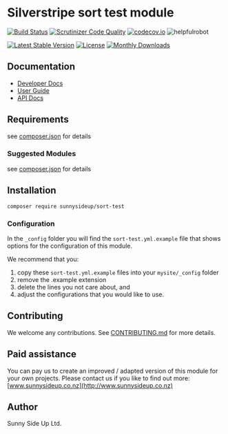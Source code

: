 # Silverstripe sort test module
[![Build Status](https://travis-ci.org/sunnysideup/silverstripe-sort-test.svg?branch=master)](https://travis-ci.org/sunnysideup/silverstripe-sort-test)
[![Scrutinizer Code Quality](https://scrutinizer-ci.com/g/sunnysideup/silverstripe-sort-test/badges/quality-score.png?b=master)](https://scrutinizer-ci.com/g/sunnysideup/silverstripe-sort-test/?branch=master)
[![codecov.io](https://codecov.io/github/sunnysideup/silverstripe-sort-test/coverage.svg?branch=master)](https://codecov.io/github/sunnysideup/silverstripe-sort-test?branch=master)
![helpfulrobot](https://helpfulrobot.io/sunnysideup/sort-test/badge)

[![Latest Stable Version](https://poser.pugx.org/sunnysideup/sort-test/version)](https://packagist.org/packages/sunnysideup/sort-test)
[![License](https://poser.pugx.org/sunnysideup/sort-test/license)](https://packagist.org/packages/sunnysideup/sort-test)
[![Monthly Downloads](https://poser.pugx.org/sunnysideup/sort-test/d/monthly)](https://packagist.org/packages/sunnysideup/sort-test)


## Documentation



 * [Developer Docs](docs/en/INDEX.md)
 * [User Guide](docs/en/userguide.md)
 * [API Docs](http://docs.ssmods.com/sunnysideup/sort-test/classes.xhtml)

## Requirements



see [composer.json](composer.json) for details

### Suggested Modules



see [composer.json](composer.json) for details


## Installation


```
composer require sunnysideup/sort-test
```

### Configuration



In the `_config` folder you will find the `sort-test.yml.example`
file that shows options for the configuration of this module.

We recommend that you:

  1. copy these `sort-test.yml.example` files into your
`mysite/_config` folder
  2. remove the .example extension
  3. delete the lines you not care about, and
  4. adjust the configurations that you would like to use.


## Contributing



We welcome any contributions. See [CONTRIBUTING.md](CONTRIBUTING.md) for more details.

## Paid assistance



You can pay us to create an improved / adapted version of this module for your own projects.  Please contact us if you like to find out more: [www.sunnysideup.co.nz](http://www.sunnysideup.co.nz)

## Author



Sunny Side Up Ltd.
